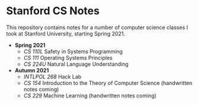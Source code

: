 # Stanford CS Notes

This repository contains notes for a number of computer science classes I took at Stanford University, starting Spring 2021.

* **Spring 2021**
    - *CS 110L* Safety in Systems Programming
    - *CS 111* Operating Systems Principles
    - *CS 224U* Natural Language Understanding
* **Autumn 2021**
    - *INTLPOL 268* Hack Lab
    - *CS 154* Introduction to the Theory of Computer Science (handwritten notes coming)
    - *CS 229* Machine Learning (handwritten notes coming)